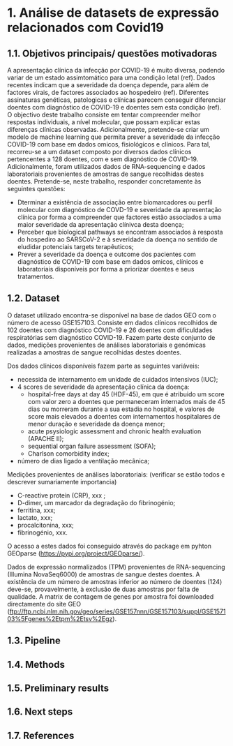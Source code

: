 # 1. Análise de datasets de expressão relacionados com Covid19

## 1.1. Objetivos principais/ questões motivadoras

A apresentação clínica da infecção por COVID-19 é muito diversa, podendo variar de um estado assimtomático para uma condição letal (ref). Dados recentes indicam que a severidade da doença depende, para além de factores virais, de factores associados ao hospedeiro (ref). Diferentes assinaturas genéticas, patologicas e clínicas parecem conseguir diferenciar doentes com diagnóstico de COVID-19 e doentes sem esta condição (ref).
O objectivo deste trabalho consiste em tentar compreender melhor respostas individuais, a nível molecular, que possam explicar estas diferenças clínicas observadas. Adicionalmente, pretende-se criar um modelo de machine learning que permita prever a severidade da infecção COVID-19 com base em dados omicos, fisiológicos e clínicos.
Para tal, recorreu-se a um dataset composto por diversos dados clínicos pertencentes a 128 doentes, com e sem diagnóstico de COVID-19. Adicionalmente, foram utilizados dados de RNA-sequencing e dados laboratoriais provenientes de amostras de sangue recolhidas destes doentes.
Pretende-se, neste trabalho, responder concretamente às seguintes questões:
- Dterminar a existência de associação entre biomarcadores ou perfil molecular com diagnóstico de COVD-19 e severidade da apresentação clínica por forma a compreender que factores estão associados a uma maior severidade da apresentação clínivca desta doença;
- Perceber que biological pathways se encontram associados à resposta do hospediro ao SARSCoV-2 e à severidade da doença no sentido de eludidar potenciais targets terapêuticos;
- Prever a severidade da doença e outcome dos pacientes com diagnóstico de COVID-19 com base em dados omicos, clínicos e laboratoriais disponíveis por forma a priorizar doentes e seus tratamentos.

## 1.2. Dataset
O dataset utilizado encontra-se disponível na base de dados GEO com o número de acesso GSE157103. Consiste em dados clínicos recolhidos de 102 doentes com diagnóstico COVID-19 e 26 doentes com dificuldades respiratórias sem diagnóstico COVID-19. Fazem parte deste conjunto de dados, medições provenientes de análises laboratoriais e genómicas realizadas a amostras de sangue recolhidas destes doentes.

Dos dados clínicos disponíveis fazem parte as seguintes variáveis:

- necessida de internamento em unidade de cuidados intensivos (IUC);
- 4 scores de severidade da apresentação clínica da doença:
    - hospital-free days at day 45 (HDF-45), em que é atribuido um score com valor zero a doentes que permaneceram internados mais de 45 dias ou morreram durante a sua estadia no hospital, e valores de score mais elevados a doentes com internamentos hospitalares de menor duração e severidade da doença menor;
    - acute psysiologic assessment and chronic health evaluation (APACHE II);
    - sequential organ failure assessment (SOFA);
    - Charlson comorbidity index;
- número de dias ligado a ventilação mecânica;

Medições provenientes de análises laboratoriais: (verificar se estão todos e descrever sumariamente importancia)
- C-reactive protein (CRP), xxx ;
- D-dimer, um marcador da degradação do fibrinogénio;
- ferritina, xxx;
- lactato, xxx;
- procalcitonina, xxx;
- fibrinogénio, xxx.

O acesso a estes dados foi conseguido através do package em pyhton GEOparse (https://pypi.org/project/GEOparse/).

Dados de expressão normalizados (TPM) provenientes de RNA-sequencing (Illumina NovaSeq6000) de amostras de sangue destes doentes. A existência de um número de amostras inferior ao número de doentes (124) deve-se, provavelmente, à exclusão de duas amostras por falta de qualidade.
A matrix de contagem de genes por amostra foi downloaded directamente do site GEO (ftp://ftp.ncbi.nlm.nih.gov/geo/series/GSE157nnn/GSE157103/suppl/GSE157103%5Fgenes%2Etpm%2Etsv%2Egz).

## 1.3. Pipeline

## 1.4. Methods

## 1.5. Preliminary results

## 1.6. Next steps

## 1.7. References
